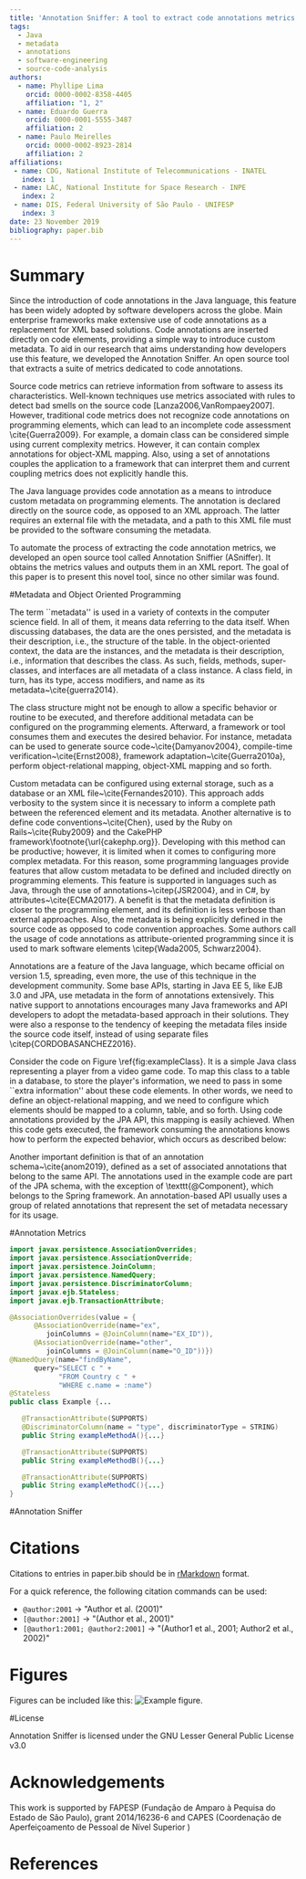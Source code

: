 ```yaml
---
title: 'Annotation Sniffer: A tool to extract code annotations metrics'
tags:
  - Java
  - metadata
  - annotations
  - software-engineering
  - source-code-analysis
authors:
  - name: Phyllipe Lima
    orcid: 0000-0002-8358-4405
    affiliation: "1, 2"
  - name: Eduardo Guerra
    orcid: 0000-0001-5555-3487
    affiliation: 2
  - name: Paulo Meirelles
    orcid: 0000-0002-8923-2814
    affiliation: 2
affiliations:
 - name: CDG, National Institute of Telecommunications - INATEL
   index: 1
 - name: LAC, National Institute for Space Research - INPE
   index: 2
 - name: DIS, Federal University of São Paulo - UNIFESP
   index: 3
date: 23 November 2019
bibliography: paper.bib
---
```

# Summary

Since the introduction of code annotations in the Java language, this feature has been widely adopted by software developers across the globe. Main enterprise frameworks make extensive use of code annotations as a replacement for XML based solutions. Code annotations are inserted directly on code elements, providing a simple way to introduce custom metadata. To aid in our research that aims understanding how developers use this feature, we developed the Annotation Sniffer. An open source tool that extracts a suite of metrics dedicated to code annotations.

Source code metrics can retrieve information from software to assess its characteristics. Well-known techniques use metrics associated with rules to detect bad smells on the source code [Lanza2006,VanRompaey2007]. However, traditional code metrics does not recognize code annotations on programming elements, which can lead to an incomplete code assessment \cite{Guerra2009}. For example, a domain class can be considered simple using current complexity metrics. However, it can contain complex annotations for object-XML mapping. Also, using a set of annotations couples the application to a framework that can interpret them and current coupling metrics does not explicitly handle this.

The Java language provides code annotation as a means to introduce custom metadata on programming elements. The annotation is declared directly on the source code, as opposed to an XML approach. The latter requires an external file with the metadata, and a path to this XML file must be provided to the software consuming the metadata.

To automate the process of extracting the code annotation metrics, we developed an open source tool called Annotation Sniffier (ASniffer). It obtains the metrics values and outputs them in an XML report. The goal of this paper is to present this novel tool, since no other similar was found.

#Metadata and Object Oriented Programming

The term ``metadata'' is used in a variety of contexts in the computer science field. In all of them, it means data referring to the data itself. When discussing databases, the data are the ones persisted, and the metadata is their description, i.e., the structure of the table. In the object-oriented context, the data are the instances, and the metadata is their description, i.e., information that describes the class. As such, fields, methods, super-classes, and interfaces are all metadata of a class instance. A class field, in turn, has its type, access modifiers, and name as its metadata~\cite{guerra2014}. 

The class structure might not be enough to allow a specific behavior or routine to be executed, and therefore additional metadata can be configured on the programming elements. Afterward, a framework or tool consumes them and executes the desired behavior. For instance, metadata can be used to generate source code~\cite{Damyanov2004}, compile-time verification~\cite{Ernst2008}, framework adaptation~\cite{Guerra2010a}, perform object-relational mapping, object-XML mapping and so forth.
  
Custom metadata can be configured using external storage, such as a database or an XML file~\cite{Fernandes2010}. This approach adds verbosity to the system since it is necessary to inform a complete path between the referenced element and its metadata. Another alternative is to define code conventions~\cite{Chen}, used by the Ruby on Rails~\cite{Ruby2009} and the CakePHP framework\footnote{\url{cakephp.org}}. Developing with this method can be productive; however, it is limited when it comes to configuring more complex metadata. For this reason, some programming languages provide features that allow custom metadata to be defined and included directly on programming elements. This feature is supported in languages such as Java, through the use of annotations~\citep{JSR2004}, and in C\#, by attributes~\cite{ECMA2017}. A benefit is that the metadata definition is closer to the programming element, and its definition is less verbose than external approaches. Also, the metadata is being explicitly defined in the source code as opposed to code convention approaches. Some authors call the usage of code annotations as attribute-oriented programming since it is used to mark software elements \citep{Wada2005, Schwarz2004}. 

Annotations are a feature of the Java language, which became official on version 1.5, spreading, even more, the use of this technique in the development community. Some base APIs, starting in Java EE 5, like EJB 3.0 and JPA, use metadata in the form of annotations extensively. This native support to annotations encourages many Java frameworks and API developers to adopt the metadata-based approach in their solutions. They were also a response to the tendency of keeping the metadata files inside the source code itself, instead of using separate files \citep{CORDOBASANCHEZ2016}.

Consider the code on Figure \ref{fig:exampleClass}. It is a simple Java class representing a player from a video game code. To map this class to a table in a database, to store the player's information, we need to pass in some ``extra information'' about these code elements. In other words, we need to define an object-relational mapping, and we need to configure which elements should be mapped to a column, table, and so forth. Using code annotations provided by the JPA API, this mapping is easily achieved. When this code gets executed, the framework consuming the annotations knows how to perform the expected behavior, which occurs as described below:

Another important definition is that of an annotation schema~\cite{anom2019}, defined as a set of associated annotations that belong to the same API. The annotations used in the example code are part of the JPA schema, with the exception of \texttt{@Component}, which belongs to the Spring framework. An annotation-based API usually uses a group of related annotations that represent the set of metadata necessary for its usage.

#Annotation Metrics

```java
import javax.persistence.AssociationOverrides;
import javax.persistence.AssociationOverride;
import javax.persistence.JoinColumn;
import javax.persistence.NamedQuery;
import javax.persistence.DiscriminatorColumn;
import javax.ejb.Stateless;
import javax.ejb.TransactionAttribute;

@AssociationOverrides(value = {
      @AssociationOverride(name="ex",
         joinColumns = @JoinColumn(name="EX_ID")),
      @AssociationOverride(name="other",
         joinColumns = @JoinColumn(name="O_ID"))})
@NamedQuery(name="findByName",
      query="SELECT c " +
            "FROM Country c " + 
            "WHERE c.name = :name")
@Stateless
public class Example {...

   @TransactionAttribute(SUPPORTS)
   @DiscriminatorColumn(name = "type", discriminatorType = STRING)
   public String exampleMethodA(){...}

   @TransactionAttribute(SUPPORTS)
   public String exampleMethodB(){...}

   @TransactionAttribute(SUPPORTS)
   public String exampleMethodC(){...}
}

```

#Annotation Sniffer 


# Citations

Citations to entries in paper.bib should be in
[rMarkdown](http://rmarkdown.rstudio.com/authoring_bibliographies_and_citations.html)
format.

For a quick reference, the following citation commands can be used:
- `@author:2001`  ->  "Author et al. (2001)"
- `[@author:2001]` -> "(Author et al., 2001)"
- `[@author1:2001; @author2:2001]` -> "(Author1 et al., 2001; Author2 et al., 2002)"

# Figures

Figures can be included like this: ![Example figure.](figure.png)

#License

Annotation Sniffer is licensed under the GNU Lesser General Public License v3.0

# Acknowledgements

This work is supported by FAPESP (Fundação de Amparo à Pequisa do Estado de São Paulo), grant 2014/16236-6 and CAPES (Coordenação de Aperfeiçoamento de Pessoal de Nível Superior )

# References
